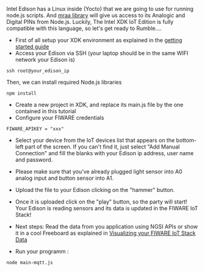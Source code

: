 Intel Edison has a Linux inside (Yocto) that we are going to use for running node.js scripts. 
And [mraa library](http://iotdk.intel.com/docs/master/mraa/) will give us access to its Analogic and Digital PINs from Node.js.
Luckily, The Intel XDK IoT Edition is fully compatible with this language, so let's get ready to Rumble.... 
* First of all setup your XDK environment as explained in the [getting started guide](https://software.intel.com/es-es/iot/library/edison-getting-started)
* Access your Edison via SSH (your laptop should be in the same WIFI network your Edison is)
```
ssh root@your_edison_ip
```
Then, we can install required Node.js libraries 
```
npm install 
```
* Create a new project in XDK, and replace its main.js file by the one contained in this tutorial
* Configure your FIWARE credentials
```
FIWARE_APIKEY = "xxx"
```
* Select your device from the IoT devices list that appears on the bottom-left part of the screen. If you can't find it, just select "Add Manual Connection" and fill the blanks with your Edison ip address, user name and password.
* Please make sure that you've already plugged light sensor into A0 analog input and button sensor into A1.
* Upload the file to your Edison clicking on the "hammer" button.
* Once it is uploaded click on the "play" button, so the party will start! Your Edison is reading sensors and its data is updated in the FIWARE IoT Stack!
* Next steps: Read the data from you application using NGSI APIs or show it in a cool Freeboard as explained in [Visualizing your FIWARE IoT Stack Data](https://github.com/telefonicaid/fiware-edison/blob/develop/README.md#accesing-your-fiware-iot-stack-data)

* Run your programm :
```
node main-mqtt.js
```

